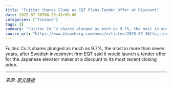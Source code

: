 ```yaml
---
title: "Fujitec Shares Slump as EQT Plans Tender Offer at Discount"
date: 2025-07-30T00:20:41+08:00
categories: ["finance"]
tags: []
summary: "Fujitec Co.’s shares plunged as much as 9.7%, the most in more than seven years, after Swedish investment firm EQT said it would launch a tender offer for the Japanese elevator maker at a discount to "
source_url: "https://www.bloomberg.com/news/articles/2025-07-30/fujitec-shares-set-to-dip-as-eqt-plans-tender-offer-at-discount"
---
```


Fujitec Co.’s shares plunged as much as 9.7%, the most in more than seven years, after Swedish investment firm EQT said it would launch a tender offer for the Japanese elevator maker at a discount to its most recent closing price.

---

*来源: [原文链接](https://www.bloomberg.com/news/articles/2025-07-30/fujitec-shares-set-to-dip-as-eqt-plans-tender-offer-at-discount)*
